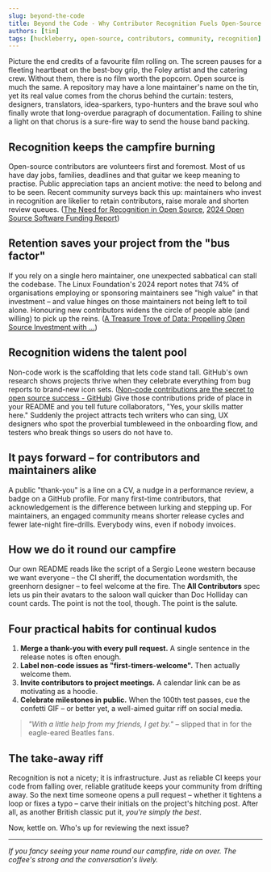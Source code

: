 ```yaml
---
slug: beyond-the-code
title: Beyond the Code - Why Contributor Recognition Fuels Open-Source Communities
authors: [tim]
tags: [huckleberry, open-source, contributors, community, recognition]
---
```


Picture the end credits of a favourite film rolling on. The screen pauses for a fleeting heartbeat on the best-boy grip, the Foley artist and the catering crew. Without them, there is no film worth the popcorn. Open source is much the same. A repository may have a lone maintainer's name on the tin, yet its real value comes from the chorus behind the curtain: testers, designers, translators, idea-sparkers, typo-hunters and the brave soul who finally wrote that long-overdue paragraph of documentation. Failing to shine a light on that chorus is a sure-fire way to send the house band packing.

<!-- truncate -->

## Recognition keeps the campfire burning

Open-source contributors are volunteers first and foremost. Most of us have day jobs, families, deadlines and that guitar we keep meaning to practise. Public appreciation taps an ancient motive: the need to belong and to be seen. Recent community surveys back this up: maintainers who invest in recognition are likelier to retain contributors, raise morale and shorten review queues. ([The Need for Recognition in Open Source](https://opensauced.pizza/blog/the-need-for-recognition-in-open-source?utm_source=chatgpt.com), [2024 Open Source Software Funding Report](https://opensourcefundingsurvey2024.com/?utm_source=chatgpt.com))

## Retention saves your project from the "bus factor"

If you rely on a single hero maintainer, one unexpected sabbatical can stall the codebase. The Linux Foundation's 2024 report notes that 74% of organisations employing or sponsoring maintainers see "high value" in that investment – and value hinges on those maintainers not being left to toil alone. Honouring new contributors widens the circle of people able (and willing) to pick up the reins. ([A Treasure Trove of Data: Propelling Open Source Investment with ...](https://www.linuxfoundation.org/blog/a-treasure-trove-of-data-propelling-open-source-investment-with-the-2024-global-spotlight-insights-report?utm_source=chatgpt.com))

## Recognition widens the talent pool

Non-code work is the scaffolding that lets code stand tall. GitHub's own research shows projects thrive when they celebrate everything from bug reports to brand-new icon sets. ([Non-code contributions are the secret to open source success - GitHub](https://github.com/readme/featured/open-source-non-code-contributions?utm_source=chatgpt.com)) Give those contributions pride of place in your README and you tell future collaborators, "Yes, your skills matter here." Suddenly the project attracts tech writers who can sing, UX designers who spot the proverbial tumbleweed in the onboarding flow, and testers who break things so users do not have to.

## It pays forward – for contributors and maintainers alike

A public "thank-you" is a line on a CV, a nudge in a performance review, a badge on a GitHub profile. For many first-time contributors, that acknowledgement is the difference between lurking and stepping up. For maintainers, an engaged community means shorter release cycles and fewer late-night fire-drills. Everybody wins, even if nobody invoices.

## How we do it round our campfire

Our own README reads like the script of a Sergio Leone western because we want everyone – the CI sheriff, the documentation wordsmith, the greenhorn designer – to feel welcome at the fire. The **All Contributors** spec lets us pin their avatars to the saloon wall quicker than Doc Holliday can count cards. The point is not the tool, though. The point is the salute.

## Four practical habits for continual kudos

1. **Merge a thank-you with every pull request.** A single sentence in the release notes is often enough.
2. **Label non-code issues as "first-timers-welcome".** Then actually welcome them.
3. **Invite contributors to project meetings.** A calendar link can be as motivating as a hoodie.
4. **Celebrate milestones in public.** When the 100th test passes, cue the confetti GIF – or better yet, a well-aimed guitar riff on social media.

> *"With a little help from my friends, I get by."* – slipped that in for the eagle-eared Beatles fans.

## The take-away riff

Recognition is not a nicety; it is infrastructure. Just as reliable CI keeps your code from falling over, reliable gratitude keeps your community from drifting away. So the next time someone opens a pull request – whether it tightens a loop or fixes a typo – carve their initials on the project's hitching post. After all, as another British classic put it, *you're simply the best*.

Now, kettle on. Who's up for reviewing the next issue?

---

*If you fancy seeing your name round our campfire, ride on over. The coffee's strong and the conversation's lively.*